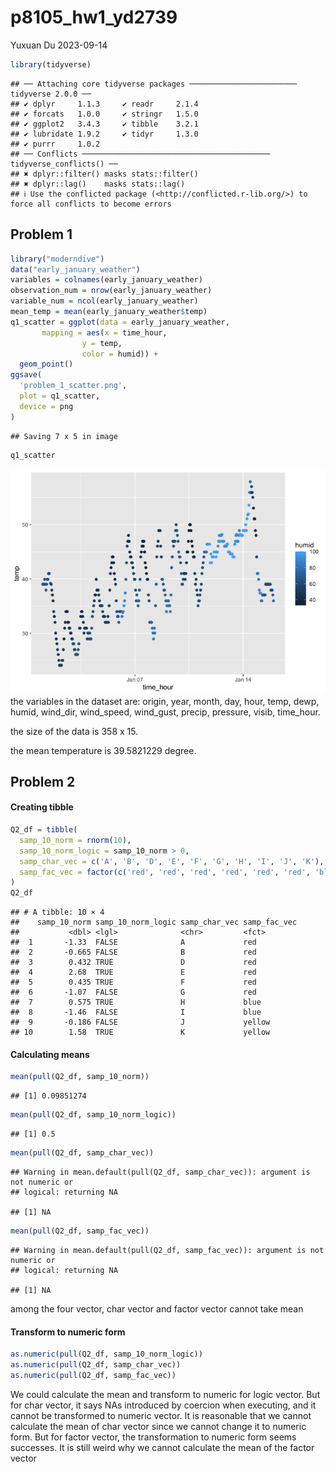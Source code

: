 p8105_hw1_yd2739
================
Yuxuan Du
2023-09-14

``` r
library(tidyverse)
```

    ## ── Attaching core tidyverse packages ──────────────────────── tidyverse 2.0.0 ──
    ## ✔ dplyr     1.1.3     ✔ readr     2.1.4
    ## ✔ forcats   1.0.0     ✔ stringr   1.5.0
    ## ✔ ggplot2   3.4.3     ✔ tibble    3.2.1
    ## ✔ lubridate 1.9.2     ✔ tidyr     1.3.0
    ## ✔ purrr     1.0.2     
    ## ── Conflicts ────────────────────────────────────────── tidyverse_conflicts() ──
    ## ✖ dplyr::filter() masks stats::filter()
    ## ✖ dplyr::lag()    masks stats::lag()
    ## ℹ Use the conflicted package (<http://conflicted.r-lib.org/>) to force all conflicts to become errors

## Problem 1

``` r
library("moderndive")
data("early_january_weather")
variables = colnames(early_january_weather)
observation_num = nrow(early_january_weather)
variable_num = ncol(early_january_weather)
mean_temp = mean(early_january_weather$temp)
q1_scatter = ggplot(data = early_january_weather, 
       mapping = aes(x = time_hour, 
                y = temp, 
                color = humid)) + 
  geom_point()
ggsave(
  'problem_1_scatter.png',
  plot = q1_scatter,
  device = png
)
```

    ## Saving 7 x 5 in image

``` r
q1_scatter
```

![](p8105_hw1_yd2739_files/figure-gfm/unnamed-chunk-2-1.png)<!-- --> the
variables in the dataset are: origin, year, month, day, hour, temp,
dewp, humid, wind_dir, wind_speed, wind_gust, precip, pressure, visib,
time_hour.

the size of the data is 358 x 15.

the mean temperature is 39.5821229 degree.

## Problem 2

#### Creating tibble

``` r
Q2_df = tibble(
  samp_10_norm = rnorm(10),
  samp_10_norm_logic = samp_10_norm > 0,
  samp_char_vec = c('A', 'B', 'D', 'E', 'F', 'G', 'H', 'I', 'J', 'K'),
  samp_fac_vec = factor(c('red', 'red', 'red', 'red', 'red', 'red', 'blue', 'blue', 'yellow', 'yellow'))
)
Q2_df
```

    ## # A tibble: 10 × 4
    ##    samp_10_norm samp_10_norm_logic samp_char_vec samp_fac_vec
    ##           <dbl> <lgl>              <chr>         <fct>       
    ##  1       -1.33  FALSE              A             red         
    ##  2       -0.665 FALSE              B             red         
    ##  3        0.432 TRUE               D             red         
    ##  4        2.68  TRUE               E             red         
    ##  5        0.435 TRUE               F             red         
    ##  6       -1.07  FALSE              G             red         
    ##  7        0.575 TRUE               H             blue        
    ##  8       -1.46  FALSE              I             blue        
    ##  9       -0.186 FALSE              J             yellow      
    ## 10        1.58  TRUE               K             yellow

#### Calculating means

``` r
mean(pull(Q2_df, samp_10_norm))
```

    ## [1] 0.09851274

``` r
mean(pull(Q2_df, samp_10_norm_logic))
```

    ## [1] 0.5

``` r
mean(pull(Q2_df, samp_char_vec))
```

    ## Warning in mean.default(pull(Q2_df, samp_char_vec)): argument is not numeric or
    ## logical: returning NA

    ## [1] NA

``` r
mean(pull(Q2_df, samp_fac_vec))
```

    ## Warning in mean.default(pull(Q2_df, samp_fac_vec)): argument is not numeric or
    ## logical: returning NA

    ## [1] NA

among the four vector, char vector and factor vector cannot take mean

#### Transform to numeric form

``` r
as.numeric(pull(Q2_df, samp_10_norm_logic))
as.numeric(pull(Q2_df, samp_char_vec))
as.numeric(pull(Q2_df, samp_fac_vec))
```

We could calculate the mean and transform to numeric for logic vector.
But for char vector, it says NAs introduced by coercion when executing,
and it cannot be transformed to numeric vector. It is reasonable that we
cannot calculate the mean of char vector since we cannot change it to
numeric form. But for factor vector, the transformation to numeric form
seems successes. It is still weird why we cannot calculate the mean of
the factor vector
